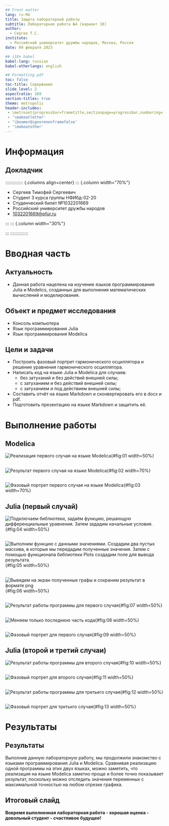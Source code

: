 ```yaml
---
## Front matter
lang: ru-RU
title: Защита лабораторной работы
subtitle: Лабораторная работа №4 (вариант 10)
author:
  - Сергее Т.С.
institute:
  - Российский университет дружбы народов, Москва, Россия
date: 09 февраля 2023

## i18n babel
babel-lang: russian
babel-otherlangs: english

## Formatting pdf
toc: false
toc-title: Содержание
slide_level: 2
aspectratio: 169
section-titles: true
theme: metropolis
header-includes:
 - \metroset{progressbar=frametitle,sectionpage=progressbar,numbering=fraction}
 - '\makeatletter'
 - '\beamer@ignorenonframefalse'
 - '\makeatother'
---
```


# Информация

## Докладчик

:::::::::::::: {.columns align=center}
::: {.column width="70%"}

  * Сергеев Тимофей Сергеевич
  * Студент 3 курса группы НФИбд-02-20
  * Студенческий билет №1032201669
  * Российский университет дружбы народов
  * [1032201669@pfur.ru](mailto:1032201669@pfur.ru)

:::
::: {.column width="30%"}

:::
::::::::::::::

# Вводная часть

## Актуальность

- Данная работа нацелена на изучение языков программирования Julia и Modelics, созданных для выполнения математических вычислений и моделирования.

## Объект и предмет исследования

- Консоль компьютера
- Язык программирования Julia
- Язык программирования Modelica

## Цели и задачи

- Построить фазовый портрет гармонического осциллятора и решение уравнения гармонического осциллятора.
- Написать код на языке Julia и Modelica для случаев: 
	- без затуханий и без действий внешней силы;
	- c затуханием и без действий внешней силы;
	- c затуханием и под действием внешней силы;
- Составить отчёт на языке Markdown и сконвертировать его в docx и pdf.
- Подготовить презентацию на языке Markdown и защитить её.

# Выполнение работы

## Modelica

![Реализация первого случая на языке Modelica](image/01.png){#fig:01 width=50%}

## 

![Результат первого случая на языке Modelica](image/02.png){#fig:02 width=70%}

##

![Фазовый портрет первого случая на языке Modelica](image/03.png){#fig:03 width=70%}

## Julia (первый случай)

![Подключаем библиотеки, задаём функцию, решающую дифференциальные уравнения. Затем зададим начальные условия.](image/04.png){#fig:04 width=50%}

##

![Выполним функцию с данными значениями. Создадим два пустых массива, в которые мы передадим полученные значения. Затем с помощью функционала библиотеки Plots создадим поле для вывода результата.](image/05.png){#fig:05 width=50%}

##

![Выведем на экран полученные графы и сохраним результат в формате png](image/06.png){#fig:06 width=50%}

##

![Результат работы программы для первого случая](image/07.png){#fig:07 width=50%}

##

![Меняем только последнюю часть кода](image/08.png){#fig:08 width=50%}

##

![Фазовый портрет для первого случая](image/09.png){#fig:09 width=50%}

## Julia (второй и третий случаи)

![Результат работы программы для второго случая](image/10.png){#fig:10 width=50%}

##

![Фазовый портрет для второго случая](image/11.png){#fig:11 width=50%}

##

![Результат работы программы для третьего случая](image/12.png){#fig:12 width=50%}

##

![Фазовый портрет для трктькго случая](image/13.png){#fig:13 width=50%}

# Результаты

## Результаты 

Выполнив данную лабораторную работу, мы продолжили знакомство с языками программирования Julia и Modelica. Сравнивая реализацию одной программы на этих двух языках, можно заметить, что реализация на языке Modelica заметно проще и более точно показывает результат, поскольку можно отследить значения переменных с максимальной точностью на любом отрезке графика.

## Итоговый слайд

**Вовремя выполненная лабораторная работа - хорошая оценка - довольный студент - счастливое будущее!**


